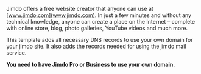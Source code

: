 Jimdo offers a free website creator that anyone can use at [www.jimdo.com](www.jimdo.com). In just a few minutes and without any technical knowledge, anyone can create a place on the Internet – complete with online store, blog, photo galleries, YouTube videos and much more.

This template adds all necessary DNS records to use your own domain for your jimdo site. It also adds the records needed for using the jimdo mail service.

**You need to have Jimdo Pro or Business to use your own domain.**
